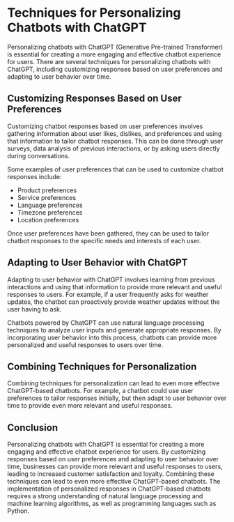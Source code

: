 Techniques for Personalizing Chatbots with ChatGPT
==================================================================================================

Personalizing chatbots with ChatGPT (Generative Pre-trained Transformer) is essential for creating a more engaging and effective chatbot experience for users. There are several techniques for personalizing chatbots with ChatGPT, including customizing responses based on user preferences and adapting to user behavior over time.

Customizing Responses Based on User Preferences
-----------------------------------------------

Customizing chatbot responses based on user preferences involves gathering information about user likes, dislikes, and preferences and using that information to tailor chatbot responses. This can be done through user surveys, data analysis of previous interactions, or by asking users directly during conversations.

Some examples of user preferences that can be used to customize chatbot responses include:

* Product preferences
* Service preferences
* Language preferences
* Timezone preferences
* Location preferences

Once user preferences have been gathered, they can be used to tailor chatbot responses to the specific needs and interests of each user.

Adapting to User Behavior with ChatGPT
--------------------------------------

Adapting to user behavior with ChatGPT involves learning from previous interactions and using that information to provide more relevant and useful responses to users. For example, if a user frequently asks for weather updates, the chatbot can proactively provide weather updates without the user having to ask.

Chatbots powered by ChatGPT can use natural language processing techniques to analyze user inputs and generate appropriate responses. By incorporating user behavior into this process, chatbots can provide more personalized and useful responses to users over time.

Combining Techniques for Personalization
----------------------------------------

Combining techniques for personalization can lead to even more effective ChatGPT-based chatbots. For example, a chatbot could use user preferences to tailor responses initially, but then adapt to user behavior over time to provide even more relevant and useful responses.

Conclusion
----------

Personalizing chatbots with ChatGPT is essential for creating a more engaging and effective chatbot experience for users. By customizing responses based on user preferences and adapting to user behavior over time, businesses can provide more relevant and useful responses to users, leading to increased customer satisfaction and loyalty. Combining these techniques can lead to even more effective ChatGPT-based chatbots. The implementation of personalized responses in ChatGPT-based chatbots requires a strong understanding of natural language processing and machine learning algorithms, as well as programming languages such as Python.
